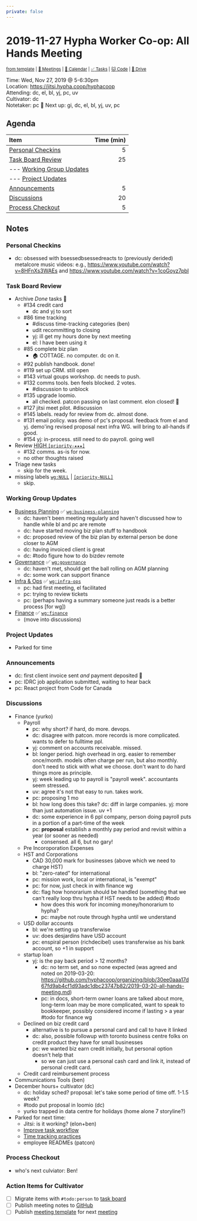 ```yaml
---
private: false
---
```

# 2019-11-27 Hypha Worker Co-op: All Hands Meeting

<sup>[from template][template] | [:notebook: Meetings][meetings] | [:date: Calendar][calendar] | [:white_check_mark: Tasks][tasks] | [:cat: Code][gh] | [:open_file_folder: Drive][gdrive]</sup>

Time:       Wed, Nov 27, 2019 @ 5-6:30pm  
Location:   https://jitsi.hypha.coop/hyphacoop  
Attending:  dc, el, bl, yj, pc, uv  
Cultivator: dc  
Notetaker:  pc :raising_hand: Next up: gi, dc, el, bl, yj, uv, pc

## Agenda

| Item                                        | Time (min) |
|:--------------------------------------------|-----------:|
| [Personal Checkins](#Personal-Checkins)     |          5 |
| [Task Board Review](#Task-Board-Review)     |         25 |
| --- [Working Group Updates](#Working-Group-Updates) |    |
| --- [Project Updates](#Project-Updates)     |            |
| [Announcements](#Announcements)             |          5 |
| [Discussions](#Discussions)                 |         20 |
| [Process Checkout](#Process-Checkout)       |          5 |

## Notes

### Personal Checkins

- dc: obsessed with bsessedbsessedreacts to (previously derided) metalcore music videos: e.g., https://www.youtube.com/watch?v=8HFnXs3WAEs and https://www.youtube.com/watch?v=1coGoyz7pbI


### Task Board Review

- Archive _Done_ tasks :tada:
    - #134 credit card
        - dc and yj to sort
    - #86 time tracking
        - #discuss time-tracking categories (ben)
        - udit recommitting to closing
        - yj: ill get my hours done by next meeting
        - el: I have been using it
    - #85 complete biz plan
        - :house: COTTAGE. no computer. dc on it.
    - #92 publish handbook. done!
    - #119 set up CRM. still open
    - #143 virtual goups workshop. dc needs to push.
    - #132 comms tools. ben feels blocked. 2 votes.
        - #discussion to unblock
    - #135 upgrade loomio.
        - all checked. patcon passing on last comment. elon closed! :tada: 
    - #127 jitsi meet pilot. #discussion
    - #145 labels. ready for review from dc. almost done.
    - #131 email policy. was demo of pc's proposal. feedback from el and yj. demo'ing revised proposal next infra WG. will bring to all-hands if good.
    - #154 yj: in-process. still need to do payroll. going well
- Review [HIGH `[priority-★★★]`][l-pri-hi]
    - #132 comms. as-is for now.
    - no other thoughts raised
- Triage new tasks
    - skip for the week.
- missing labels [`wg:NULL`][l-none] | [`[priority-NULL]`][l-pri-none]
    - skip.

### Working Group Updates

- [Business Planning][biz-wg] :white_check_mark: [`wg:business-planning`][l-biz]
    - dc: haven't been meeting regularly and haven't discussed how to handle while bl and pc are remote
    - dc: have started moving biz plan stuff to handbook
    - dc: proposed review of the biz plan by external person be done closer to AGM
    - dc: having invoiced client is great
    - dc: #todo figure how to do bizdev remote
- [Governance][gov-wg] :white_check_mark: [`wg:governance`][l-gov]
    - dc: haven't met, should get the ball rolling on AGM planning
    - dc: some work can support finance
- [Infra & Ops][ops-wg] :white_check_mark: [`wg:infra-ops`][l-ops]
    - pc: had first meeting, el facilitated
    - pc: trying to review tickets
    - pc: (perhaps having a summary someone just reads is a better process [for wg])
- [Finance][fin-wg] :white_check_mark: [`wg:finance`][l-fin]
    - (move into discussions)

### Project Updates

- Parked for time

### Announcements

- dc: first client invoice sent _and_ payment deposited :tada:
- pc: IDRC job application submitted, waiting to hear back
- pc: React project from Code for Canada

### Discussions

- Finance (yurko)
    - Payroll
        - pc: why short? if hard, do more. devops.
        - dc: disagree with patcon. more records is more complicated. wants to defer to fulltime ppl.
        - yj: comment on accounts receivable. missed.
        - bl: longer period. high overhead in org. easier to remember once/month. models often charge per run, but also monthly. don't need to stick with what we choose. don't want to do hard things more as principle.
        - yj: week leading up to payroll is "payroll week". accountants seem stressed.
        - uv: agree it's not that easy to run. takes work.
        - pc: proposing 1 mo
        - bl: how long does this take? dc: diff in large companies. yj: more than just automation issue. uv +1
        - dc: some experience in 6 ppl company, person doing payroll puts in a portion of a part-time of the week
        - pc: **proposal** establish a monthly pay period and revisit within a year (or sooner as needed)
            - consensed. all 6, but no gary!
    - Pre Incoroporation Expenses
    - HST and Corporations
        - CAD 30,000 mark for businesses (above which we need to charge HST)
        - bl: "zero-rated" for international
        - pc: mission work, local or international, is "exempt"
        - pc: for now, just check in with finance wg
        - dc: flag how honorarium should be handled (something that we can't really loop thru hypha if HST needs to be added) #todo
            - how does this work for incoming money/honorarium to hypha?
            - pc: maybe not route through hypha until we understand
    - USD dollar accounts
        - bl: we're setting up transferwise
        - uv: does desjardins have USD account
        - pc: enspiral person (richdecibel) uses transferwise as his bank account, so +1 in support
    - startup loan
        - yj: is the pay back period > 12 months?
            - dc: no term set, and so none expected (was agreed and noted on 2019-03-20: https://github.com/hyphacoop/organizing/blob/30ee0aaa17d67fd9ab4cf1d93adc1dbc23747b82/2019-03-20-all-hands-meeting.md)
            - pc: in docs, short-term owner loans are talked about more, long-term loan may be more complicated, want to speak to bookkeeper, possibly considered income if lasting > a year #todo for finance wg
    - Declined on biz credit card
        - alternative is to pursue a personal card and call to have it linked
        - dc: also, possible followup with toronto business centre folks on credit product they have for small businesses
        - pc: we wanted biz earn credit initially, but personal option doesn't help that
            - so we can just use a personal cash card and link it, instead of personal credit card.
    - Credit card reimbursement process
- Communications Tools (ben)
- December hours+ cultivator (dc)
    - dc: holiday sched? proposal: let's take some period of time off. 1-1.5 week?
    - #todo put proposal in loomio (dc)
    - yurko trapped in data centre for holidays (home alone 7 storyline?)
- Parked for next time:
    - Jitsi: is it working? (elon+ben)
    - [Improve task workflow](https://github.com/hyphacoop/organizing/issues/140)
    - [Time tracking practices](https://loomio.hypha.coop/d/iE1VYzgZ/tool-talk-time-tracking/35)
    - employee READMEs (patcon)

### Process Checkout

- who's next culviator: Ben!

### Action Items for Cultivator

- [ ] Migrate items with `#todo:person` to [task board][tasks]
- [ ] Publish meeting notes to [GitHub][gh]
- [ ] Publish [meeting template][template] for next [meeting][meetings]

<!-- Links: Important -->
[template]: https://link.hypha.coop/template
[meetings]: https://link.hypha.coop/meetings
[calendar]: https://link.hypha.coop/calendar
[tasks]:    https://link.hypha.coop/tasks
[gh]:       https://link.hypha.coop/gh
[gdrive]:   https://link.hypha.coop/gdrive

<!-- Links: Labels -->
[l-pri-hi]: https://github.com/orgs/hyphacoop/projects/2?card_filter_query=label:[priority-★★★]
[l-pri-md]: https://github.com/orgs/hyphacoop/projects/2?card_filter_query=label:[priority-★★☆]
[l-pri-lo]: https://github.com/orgs/hyphacoop/projects/2?card_filter_query=label:[priority-★☆☆]
[l-pri-none]: https://github.com/orgs/hyphacoop/projects/2?card_filter_query=-label:[priority-★☆☆]+-label:[priority-★★☆]+-label:[priority-★★★]
[l-biz]: https://github.com/orgs/hyphacoop/projects/2?card_filter_query=label:"wg:business-planning"
[l-fin]: https://github.com/orgs/hyphacoop/projects/2?card_filter_query=label:"wg:finance"
[l-gov]: https://github.com/orgs/hyphacoop/projects/2?card_filter_query=label:"wg:governance
[l-ops]: https://github.com/orgs/hyphacoop/projects/2?card_filter_query=label:"wg:infra-ops"
[l-none]: https://github.com/orgs/hyphacoop/projects/2?card_filter_query=-label:wg:infra-ops+-label:wg:finance+-label:wg:governance+-label:wg:business-planning

<!-- Links: Working Groups -->
[biz-wg]: https://link.hypha.coop/biz-wg
[fin-wg]: https://link.hypha.coop/fin-wg
[gov-wg]: https://link.hypha.coop/gov-wg
[ops-wg]: https://link.hypha.coop/ops-wg
